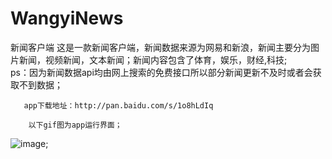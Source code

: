 # WangyiNews
新闻客户端
 这是一款新闻客户端，新闻数据来源为网易和新浪，新闻主要分为图片新闻，视频新闻，文本新闻；新闻内容包含了体育，娱乐，财经,科技;   
     ps：因为新闻数据api均由网上搜索的免费接口所以部分新闻更新不及时或者会获取不到数据；
    
       app下载地址：http://pan.baidu.com/s/1o8hLdIq
 
        以下gif图为app运行界面；
 ![image](https://github.com/wuyanhong3/ProjectPhoto/blob/master/image/NEWS.gif);

